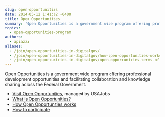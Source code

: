 ```yaml
---
slug: open-opportunities
date: 2014-05-12 1:41:02 -0400
title: Open Opportunities
summary: 'Open Opportunities is a government wide program offering professional development opportunities and facilitating collaboration and knowledge sharing across the Federal Government.'
topics:
  - open-opportunities-program
authors:
  - apiazza
aliases:
  - /join/open-opportunities-in-digitalgov/
  - /join/open-opportunities-in-digitalgov/how-open-opportunities-works/
  - /join/open-opportunities-in-digitalgov/open-opportunities-terms-of-use/
---
```


<div class="deck">Open Opportunities is a government wide program offering professional development opportunities and facilitating collaboration and knowledge sharing across the Federal Government.</div>

- [Visit Open Opportunities](https://openopps.usajobs.gov/), managed by USAJobs
- [What is Open Opportunities?](https://usajobs.github.io/openopps-help/)
- [How Open Opportunities works](https://usajobs.github.io/openopps-help/opportunity/)
- [How to participate](https://usajobs.github.io/openopps-help/opportunity/participate/)
